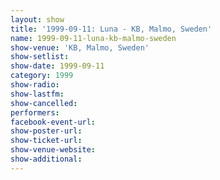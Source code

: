 ```yaml
---
layout: show
title: '1999-09-11: Luna - KB, Malmo, Sweden'
name: 1999-09-11-luna-kb-malmo-sweden
show-venue: 'KB, Malmo, Sweden'
show-setlist: 
show-date: 1999-09-11
category: 1999
show-radio: 
show-lastfm: 
show-cancelled: 
performers: 
facebook-event-url: 
show-poster-url: 
show-ticket-url: 
show-venue-website: 
show-additional: 
---
```


